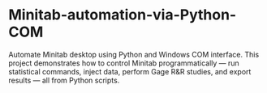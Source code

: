 # Minitab-automation-via-Python-COM
Automate Minitab desktop using Python and Windows COM interface. This project demonstrates how to control Minitab programmatically — run statistical commands, inject data, perform Gage R&amp;R studies, and export results — all from Python scripts.
